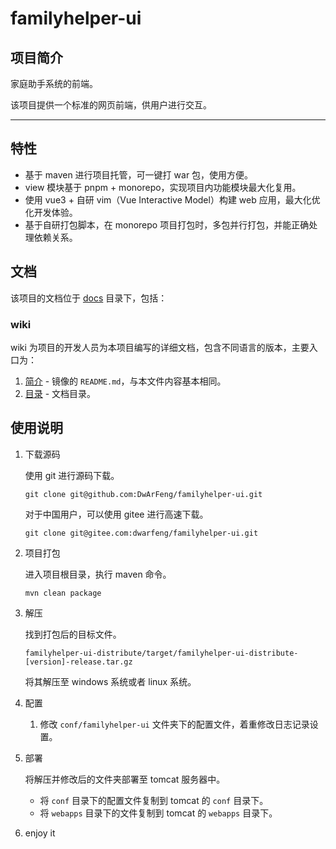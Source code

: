 # familyhelper-ui

## 项目简介

家庭助手系统的前端。

该项目提供一个标准的网页前端，供用户进行交互。

---

## 特性

- 基于 maven 进行项目托管，可一键打 war 包，使用方便。
- view 模块基于 pnpm + monorepo，实现项目内功能模块最大化复用。
- 使用 vue3 + 自研 vim（Vue Interactive Model）构建 web 应用，最大化优化开发体验。
- 基于自研打包脚本，在 monorepo 项目打包时，多包并行打包，并能正确处理依赖关系。

## 文档

该项目的文档位于 [docs](./docs) 目录下，包括：

### wiki

wiki 为项目的开发人员为本项目编写的详细文档，包含不同语言的版本，主要入口为：

1. [简介](docs/wiki/zh-CN/Introduction.md) - 镜像的 `README.md`，与本文件内容基本相同。
2. [目录](docs/wiki/zh-CN/Contents.md) - 文档目录。

## 使用说明

1. 下载源码

   使用 git 进行源码下载。

   ```shell
   git clone git@github.com:DwArFeng/familyhelper-ui.git
   ```

   对于中国用户，可以使用 gitee 进行高速下载。

   ```shell
   git clone git@gitee.com:dwarfeng/familyhelper-ui.git
   ```

2. 项目打包

   进入项目根目录，执行 maven 命令。

   ```shell
   mvn clean package
   ```

3. 解压

   找到打包后的目标文件。

   ```
   familyhelper-ui-distribute/target/familyhelper-ui-distribute-[version]-release.tar.gz
   ```

   将其解压至 windows 系统或者 linux 系统。

4. 配置

   1. 修改 `conf/familyhelper-ui` 文件夹下的配置文件，着重修改日志记录设置。

5. 部署

   将解压并修改后的文件夹部署至 tomcat 服务器中。
   - 将 `conf` 目录下的配置文件复制到 tomcat 的 `conf` 目录下。
   - 将 `webapps` 目录下的文件复制到 tomcat 的 `webapps` 目录下。

6. enjoy it

